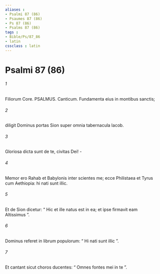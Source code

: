```yaml
---
aliases : 
- Psalmi 87 (86)
- Psaumes 87 (86)
- Ps 87 (86)
- Psalms 87 (86)
tags : 
- Bible/Ps/87_86
- latin
cssclass : latin
---
```


# Psalmi 87 (86)

###### 1
Filiorum Core. PSALMUS. Canticum. Fundamenta eius in montibus sanctis;
###### 2
diligit Dominus portas Sion super omnia tabernacula Iacob.
###### 3
Gloriosa dicta sunt de te, civitas Dei! -
###### 4
Memor ero Rahab et Babylonis inter scientes me; ecce Philistaea et Tyrus cum Aethiopia: hi nati sunt illic.
###### 5
Et de Sion dicetur: “ Hic et ille natus est in ea; et ipse firmavit eam Altissimus ”.
###### 6
Dominus referet in librum populorum: “ Hi nati sunt illic ”.
###### 7
Et cantant sicut choros ducentes: “ Omnes fontes mei in te ”.
